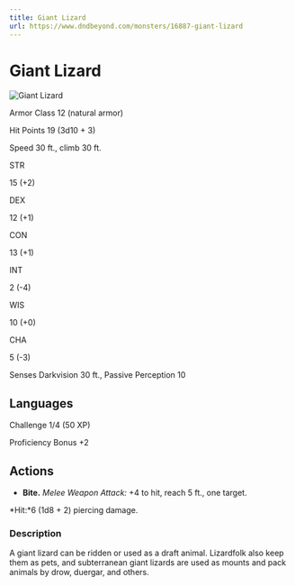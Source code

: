 ```yaml
---
title: Giant Lizard
url: https://www.dndbeyond.com/monsters/16887-giant-lizard
---
```


# Giant Lizard

![Giant Lizard](giant-lizard.png)

Armor Class
12
(natural armor)

Hit Points
19
(3d10 + 3)

Speed
30 ft., climb 30 ft.

STR

15
(+2)

DEX

12
(+1)

CON

13
(+1)

INT

2
(-4)

WIS

10
(+0)

CHA

5
(-3)

Senses
Darkvision 30 ft., Passive Perception 10

Languages
--

Challenge
1/4 (50 XP)

Proficiency Bonus
+2

## Actions

* **Bite.** *Melee Weapon Attack:* +4 to hit, reach 5 ft., one target.

*Hit:*6 (1d8 + 2) piercing damage.

### Description

A giant lizard can be ridden or used as a draft animal. Lizardfolk also keep them as pets, and subterranean giant lizards are used as mounts and pack animals by drow, duergar, and others.